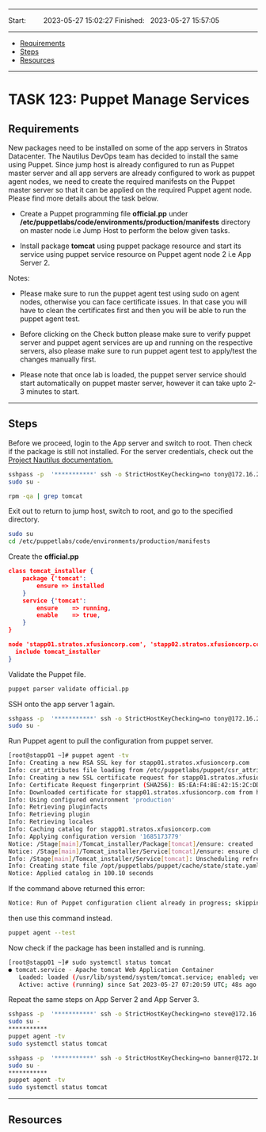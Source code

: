 
------------------------------

Start: &nbsp;&nbsp;&nbsp;&nbsp;&nbsp;&nbsp;&nbsp;&nbsp;2023-05-27 15:02:27 
Finished: &nbsp;&nbsp;2023-05-27 15:57:05

------------------------------

- [Requirements](#requirements)
- [Steps](#steps)
- [Resources](#resources)

------------------------------

# TASK 123: Puppet Manage Services

## Requirements

New packages need to be installed on some of the app servers in Stratos Datacenter. The Nautilus DevOps team has decided to install the same using Puppet. Since jump host is already configured to run as Puppet master server and all app servers are already configured to work as puppet agent nodes, we need to create the required manifests on the Puppet master server so that it can be applied on the required Puppet agent node. Please find more details about the task below.

- Create a Puppet programming file **official.pp** under **/etc/puppetlabs/code/environments/production/manifests** directory on master node i.e Jump Host to perform the below given tasks.

- Install package **tomcat** using puppet package resource and start its service using puppet service resource on Puppet agent node 2 i.e App Server 2.

Notes: 

- Please make sure to run the puppet agent test using sudo on agent nodes, otherwise you can face certificate issues. In that case you will have to clean the certificates first and then you will be able to run the puppet agent test.

- Before clicking on the Check button please make sure to verify puppet server and puppet agent services are up and running on the respective servers, also please make sure to run puppet agent test to apply/test the changes manually first.

- Please note that once lab is loaded, the puppet server service should start automatically on puppet master server, however it can take upto 2-3 minutes to start.

------------------------------

## Steps

Before we proceed, login to the App server and switch to root. Then check if the package is still not installed. For the server credentials, check out the [Project Nautilus documentation.](https://kodekloudhub.github.io/kodekloud-engineer/docs/projects/nautilus)

```bash
sshpass -p  '***********' ssh -o StrictHostKeyChecking=no tony@172.16.238.10
sudo su - 
```
```bash
rpm -qa | grep tomcat  
```

Exit out to return to jump host, switch to root, and go to the specified directory.

```bash
sudo su
cd /etc/puppetlabs/code/environments/production/manifests
```

Create the **official.pp**

```json
class tomcat_installer {
    package {'tomcat':
        ensure => installed
    }
    service {'tomcat':
        ensure    => running,
        enable    => true,
    }
}

node 'stapp01.stratos.xfusioncorp.com', 'stapp02.stratos.xfusioncorp.com', 'stapp03.stratos.xfusioncorp.com' {
  include tomcat_installer
}
```

Validate the Puppet file.

```bash
puppet parser validate official.pp  
```

SSH onto the app server 1 again.

```bash
sshpass -p  '***********' ssh -o StrictHostKeyChecking=no tony@172.16.238.10
sudo su - 
```

Run Puppet agent to pull the configuration from puppet server.

```bash
[root@stapp01 ~]# puppet agent -tv
Info: Creating a new RSA SSL key for stapp01.stratos.xfusioncorp.com
Info: csr_attributes file loading from /etc/puppetlabs/puppet/csr_attributes.yaml
Info: Creating a new SSL certificate request for stapp01.stratos.xfusioncorp.com
Info: Certificate Request fingerprint (SHA256): B5:EA:F4:8E:42:15:2C:DD:DF:75:23:22:02:CC:E6:2E:7C:55:9F:A4:F2:99:B3:A7:21:DA:19:18:C1:85:BA:50
Info: Downloaded certificate for stapp01.stratos.xfusioncorp.com from https://puppet:8140/puppet-ca/v1
Info: Using configured environment 'production'
Info: Retrieving pluginfacts
Info: Retrieving plugin
Info: Retrieving locales
Info: Caching catalog for stapp01.stratos.xfusioncorp.com
Info: Applying configuration version '1685173779'
Notice: /Stage[main]/Tomcat_installer/Package[tomcat]/ensure: created
Notice: /Stage[main]/Tomcat_installer/Service[tomcat]/ensure: ensure changed 'stopped' to 'running'
Info: /Stage[main]/Tomcat_installer/Service[tomcat]: Unscheduling refresh on Service[tomcat]
Info: Creating state file /opt/puppetlabs/puppet/cache/state/state.yaml
Notice: Applied catalog in 100.10 seconds
```

If the command above returned this error:

```bash
Notice: Run of Puppet configuration client already in progress; skipping  (/opt/puppetlabs/puppet/cache/state/agent_catalog_run.lock exists)
```

then use this command instead.

```bash
puppet agent --test 
```

Now check if the package has been installed and is running.

```bash
[root@stapp01 ~]# sudo systemctl status tomcat 
● tomcat.service - Apache tomcat Web Application Container
   Loaded: loaded (/usr/lib/systemd/system/tomcat.service; enabled; vendor preset: disabled)
   Active: active (running) since Sat 2023-05-27 07:20:59 UTC; 48s ago
```

Repeat the same steps on App Server 2 and App Server 3.

```bash
sshpass -p  '***********' ssh -o StrictHostKeyChecking=no steve@172.16.238.11
sudo su -
*********** 
puppet agent -tv 
sudo systemctl status tomcat 
```
```bash
sshpass -p  '***********' ssh -o StrictHostKeyChecking=no banner@172.16.238.12
sudo su -
***********
puppet agent -tv 
sudo systemctl status tomcat 
```


------------------------------

## Resources